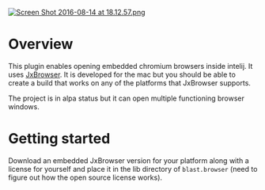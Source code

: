 [![Screen Shot 2016-08-14 at 18.12.57.png](https://s3.postimg.org/58lol9g3n/Screen_Shot_2016_08_14_at_18_12_57.png)](https://postimg.org/image/8fg84w0jj/)


# Overview 
This plugin enables opening embedded chromium browsers inside intelij. It uses 
[JxBrowser](https://www.teamdev.com/jxbrowser). It is developed for the mac but you should be able to create a build 
that works on any of the platforms that JxBrowser supports.

The project is in alpa status but it can open multiple functioning browser windows.
 
# Getting started

Download an embedded JxBrowser version for your platform along with a 
license for yourself and place it in the lib directory of `blast.browser`
 (need to figure out how the open source license works).
